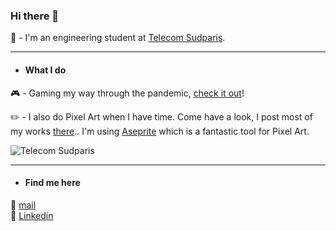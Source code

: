 ### Hi there 👋

:wrench: - I'm an engineering student at [Telecom Sudparis](https://www.telecom-sudparis.eu). 


---
- #### **What I do**

:video_game: - Gaming my way through the pandemic, [check it out](https://ggapp.io/Kohuro/collection)!

:pencil2: - I also do Pixel Art when I have time. Come have a look, I post most of my works [there](https://www.reddit.com/user/K0huro/posts/).. I'm using [Aseprite](https://www.aseprite.org/) which is a fantastic tool for Pixel Art.


![](https://cdn.discordapp.com/attachments/753593446719029288/808721598831001650/screen_aseprite.PNG "Telecom Sudparis")

---

- #### **Find me here** 

:email: [mail](mailto:hugocarbiener@gmail.com?subject=[GitHub]%20Source%20Han%20Sans)  
:link: [Linkedin](https://www.linkedin.com/in/hugo-carbiener/)